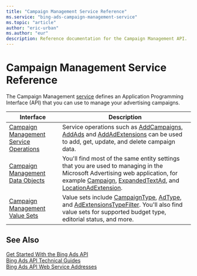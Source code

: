 ```yaml
---
title: "Campaign Management Service Reference"
ms.service: "bing-ads-campaign-management-service"
ms.topic: "article"
author: "eric-urban"
ms.author: "eur"
description: Reference documentation for the Campaign Management API.
---
```

# Campaign Management Service Reference
The Campaign Management [service](../guides/web-service-addresses.md) defines an Application Programming Interface (API) that you can use to manage your advertising campaigns.

|Interface|Description|
|---------|---------|
|[Campaign Management Service Operations](campaign-management-service-operations.md)|Service operations such as [AddCampaigns](addcampaigns.md), [AddAds](addads.md) and [AddAdExtensions](addadextensions.md) can be used to add, get, update, and delete campaign data.|
|[Campaign Management Data Objects](campaign-management-data-objects.md)|You'll find most of the same entity settings that you are used to managing in the Microsoft Advertising web application, for example [Campaign](campaign.md), [ExpandedTextAd](expandedtextad.md), and [LocationAdExtension](locationadextension.md).|
|[Campaign Management Value Sets](campaign-management-value-sets.md)|Value sets include [CampaignType](campaigntype.md), [AdType](adtype.md), and [AdExtensionsTypeFilter](adextensionstypefilter.md). You'll also find value sets for supported budget type, editorial status, and more.|

## See Also
[Get Started With the Bing Ads API](../guides/get-started.md)  
[Bing Ads API Technical Guides](../guides/technical-guides.md)  
[Bing Ads API Web Service Addresses](../guides/web-service-addresses.md)  
